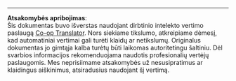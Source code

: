 <!--
CO_OP_TRANSLATOR_METADATA:
{
  "original_hash": "a39c15d63f3b2795ee2284a82b986b93",
  "translation_date": "2025-09-03T18:45:03+00:00",
  "source_file": "8-Reinforcement/2-Gym/solution/Julia/README.md",
  "language_code": "lt"
}
-->


---

**Atsakomybės apribojimas**:  
Šis dokumentas buvo išverstas naudojant dirbtinio intelekto vertimo paslaugą [Co-op Translator](https://github.com/Azure/co-op-translator). Nors siekiame tikslumo, atkreipiame dėmesį, kad automatiniai vertimai gali turėti klaidų ar netikslumų. Originalus dokumentas jo gimtąja kalba turėtų būti laikomas autoritetingu šaltiniu. Dėl svarbios informacijos rekomenduojama naudotis profesionalių vertėjų paslaugomis. Mes neprisiimame atsakomybės už nesusipratimus ar klaidingus aiškinimus, atsiradusius naudojant šį vertimą.